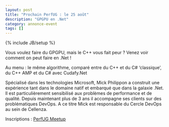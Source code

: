 ```yaml
---
layout: post
title: "Prochain PerfUG : le 25 août"
description: "GPGPU en .Net"
category: annonce-event
tags: []
---
```

{% include JB/setup %}

Vous voulez faire du GPGPU, mais le C++ vous fait peur ? Venez voir comment on peut faire en .Net !

Au menu : le même algorithme, comparé entre du C++ et du C# ‘classique’, du C++ AMP et du C# avec Cudafy.Net 
<!-- more -->

Spécialisé dans les technologies Microsoft, Mick Philippon a construit une expérience tant dans le domaine natif et embarqué que dans la galaxie .Net. Il est particulièrement sensibilisé aux problèmes de performance et de qualité.
Depuis maintenant plus de 3 ans il accompagne ses clients sur des problématiques DevOps. A ce titre Mick est responsable du Cercle DevOps au sein de Cellenza.

Inscriptions : [PerfUG Meetup](http://www.meetup.com/fr-FR/PerfUG/events/233368892/)
